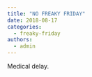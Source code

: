 ```yaml
---
title: "NO FREAKY FRIDAY"
date: 2018-08-17
categories: 
  - freaky-friday
authors: 
  - admin
---
```


Medical delay.
